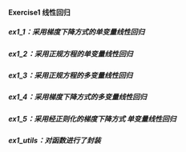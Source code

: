 #### Exercise1 线性回归
#####  ex1_1：采用梯度下降方式的单变量线性回归
#####  ex1_2：采用正规方程的单变量线性回归
#####  ex1_3：采用正规方程的多变量线性回归
#####  ex1_4：采用梯度下降方式的多变量线性回归
#####  ex1_5：采用经正则化的梯度下降方式 单变量线性回归
#####  ex1_utils：对函数进行了封装
